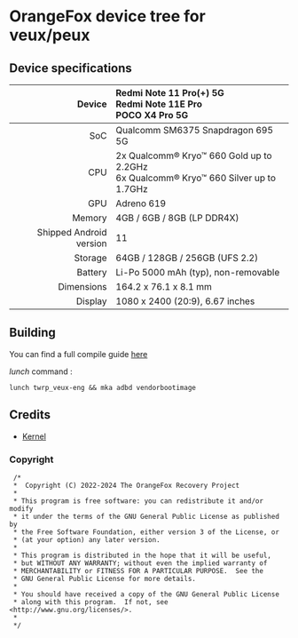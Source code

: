 # OrangeFox device tree for veux/peux

## Device specifications

| Device       | Redmi Note 11 Pro(+) 5G<br>Redmi Note 11E Pro<br>POCO X4 Pro 5G |
| -----------: | :----------------------------------------------------------|
| SoC          | Qualcomm SM6375 Snapdragon 695 5G   |
| CPU          | 2x Qualcomm® Kryo™ 660 Gold up to 2.2GHz<br>6x Qualcomm® Kryo™ 660 Silver up to 1.7GHz |
| GPU          | Adreno 619                          |
| Memory       | 4GB / 6GB / 8GB (LP DDR4X)          |
| Shipped Android version | 11                       |
| Storage      | 64GB / 128GB / 256GB (UFS 2.2)      |
| Battery      | Li-Po 5000 mAh (typ), non-removable |
| Dimensions   | 164.2 x 76.1 x 8.1 mm               |
| Display      | 1080 x 2400 (20:9), 6.67 inches     |

## Building

You can find a full compile guide [here](https://wiki.orangefox.tech/en/dev/building)

_lunch_ command :
```
lunch twrp_veux-eng && mka adbd vendorbootimage
```

## Credits
- [Kernel](https://github.com/dereference23/kernel_xiaomi_sm6375)

### Copyright
 ```
  /*
  *  Copyright (C) 2022-2024 The OrangeFox Recovery Project
  *
  * This program is free software: you can redistribute it and/or modify
  * it under the terms of the GNU General Public License as published by
  * the Free Software Foundation, either version 3 of the License, or
  * (at your option) any later version.
  *
  * This program is distributed in the hope that it will be useful,
  * but WITHOUT ANY WARRANTY; without even the implied warranty of
  * MERCHANTABILITY or FITNESS FOR A PARTICULAR PURPOSE.  See the
  * GNU General Public License for more details.
  *
  * You should have received a copy of the GNU General Public License
  * along with this program.  If not, see <http://www.gnu.org/licenses/>.
  *
  */
  ```
